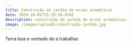 ```yaml
---
title: Construção do jardim de ervas aromáticas
date: 2019-10-01T15:39:19.974Z
description: Construção do jardim de ervas aromáticas.
image: /images/uploads/construção-jardim.jpg
---
```

Terra boa e vontade de a trabalhar.